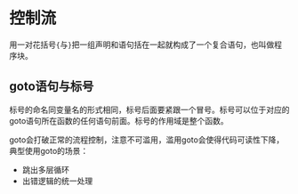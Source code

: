 # 控制流

用一对花括号`{`与`}`把一组声明和语句括在一起就构成了一个复合语句，也叫做程序块。

## goto语句与标号

标号的命名同变量名的形式相同，标号后面要紧跟一个冒号。标号可以位于对应的goto语句所在函数的任何语句前面。标号的作用域是整个函数。

goto会打破正常的流程控制，注意不可滥用，滥用goto会使得代码可读性下降，典型使用goto的场景：

- 跳出多层循环
- 出错逻辑的统一处理

